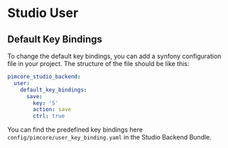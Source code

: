 # Studio User
## Default Key Bindings
To change the default key bindings, you can add a synfony configuration file in your project. 
The structure of the file should be like this:
```yaml
pimcore_studio_backend:
  user:
    default_key_bindings:
      save:
        key: 'S'
        action: save
        ctrl: true
```

You can find the predefined key bindings here `config/pimcore/user_key_binding.yaml` in the Studio Backend Bundle.
